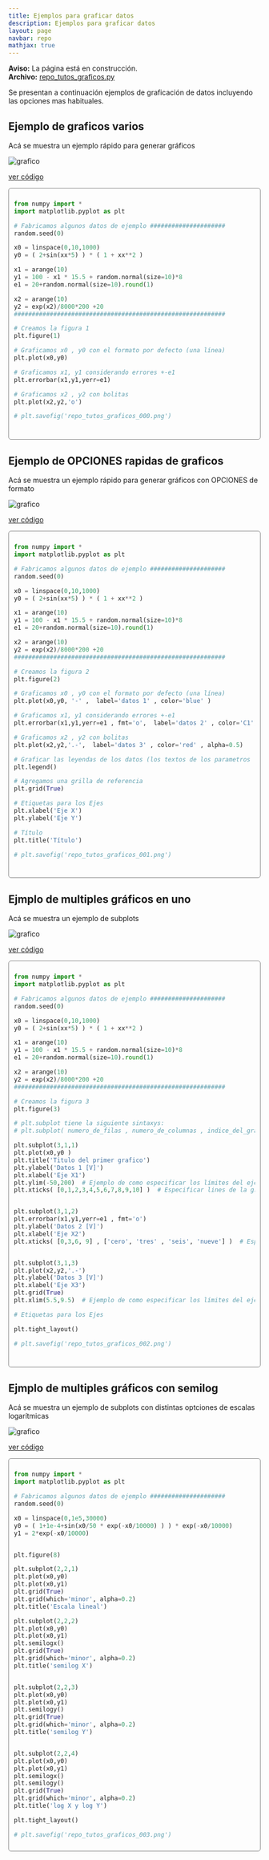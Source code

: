 ```yaml
---
title: Ejemplos para graficar datos
description: Ejemplos para graficar datos
layout: page
navbar: repo
mathjax: true
---
```





<div class="alert alert-danger" role="alert" >
  <strong>Aviso:</strong> La página está en construcción.
</div>

<div class="alert alert-info" role="alert" >
  <strong>Archivo:</strong> <a href="../repo_tutos_graficos.py"> repo_tutos_graficos.py </a>
</div>



Se presentan a continuación ejemplos de graficación de datos
incluyendo las opciones mas habituales.

## Ejemplo de graficos varios

Acá se muestra un ejemplo rápido para generar gráficos


![grafico](../repo_tutos_graficos_000.png "repo_tutos_graficos_000.png")

<a data-toggle="collapse" href="#desplegable000" aria-expanded="false" aria-controls="desplegable000">ver código<span class="caret"></span></a>

<div id="desplegable000" class="collapse" markdown="1" style="padding: 10px; border: 1px solid gray; border-radius: 5px;">

```python
from numpy import *
import matplotlib.pyplot as plt

# Fabricamos algunos datos de ejemplo #####################
random.seed(0)

x0 = linspace(0,10,1000)
y0 = ( 2+sin(xx*5) ) * ( 1 + xx**2 )

x1 = arange(10)
y1 = 100 - x1 * 15.5 + random.normal(size=10)*8
e1 = 20+random.normal(size=10).round(1)

x2 = arange(10)
y2 = exp(x2)/8000*200 +20
###########################################################

# Creamos la figura 1
plt.figure(1)

# Graficamos x0 , y0 con el formato por defecto (una línea)
plt.plot(x0,y0)

# Graficamos x1, y1 considerando errores +-e1
plt.errorbar(x1,y1,yerr=e1)

# Graficamos x2 , y2 con bolitas
plt.plot(x2,y2,'o')

# plt.savefig('repo_tutos_graficos_000.png')



```
</div>


## Ejemplo de OPCIONES rapidas de graficos

Acá se muestra un ejemplo rápido para generar gráficos con OPCIONES de formato


![grafico](../repo_tutos_graficos_001.png "repo_tutos_graficos_001.png")

<a data-toggle="collapse" href="#desplegable001" aria-expanded="false" aria-controls="desplegable001">ver código<span class="caret"></span></a>

<div id="desplegable001" class="collapse" markdown="1" style="padding: 10px; border: 1px solid gray; border-radius: 5px;">

```python
from numpy import *
import matplotlib.pyplot as plt

# Fabricamos algunos datos de ejemplo #####################
random.seed(0)

x0 = linspace(0,10,1000)
y0 = ( 2+sin(xx*5) ) * ( 1 + xx**2 )

x1 = arange(10)
y1 = 100 - x1 * 15.5 + random.normal(size=10)*8
e1 = 20+random.normal(size=10).round(1)

x2 = arange(10)
y2 = exp(x2)/8000*200 +20
###########################################################

# Creamos la figura 2
plt.figure(2)

# Graficamos x0 , y0 con el formato por defecto (una línea)
plt.plot(x0,y0, '-' ,  label='datos 1' , color='blue' )

# Graficamos x1, y1 considerando errores +-e1
plt.errorbar(x1,y1,yerr=e1 , fmt='o',  label='datos 2' , color='C1')

# Graficamos x2 , y2 con bolitas
plt.plot(x2,y2,'.-',  label='datos 3' , color='red' , alpha=0.5)

# Graficar las leyendas de los datos (los textos de los parametros 'label')
plt.legend()

# Agregamos una grilla de referencia
plt.grid(True)

# Etiquetas para los Ejes
plt.xlabel('Eje X')
plt.ylabel('Eje Y')

# Título
plt.title('Título')

# plt.savefig('repo_tutos_graficos_001.png')



```
</div>


## Ejmplo de multiples gráficos en uno

Acá se muestra un ejemplo de subplots


![grafico](../repo_tutos_graficos_002.png "repo_tutos_graficos_002.png")

<a data-toggle="collapse" href="#desplegable002" aria-expanded="false" aria-controls="desplegable002">ver código<span class="caret"></span></a>

<div id="desplegable002" class="collapse" markdown="1" style="padding: 10px; border: 1px solid gray; border-radius: 5px;">

```python
from numpy import *
import matplotlib.pyplot as plt

# Fabricamos algunos datos de ejemplo #####################
random.seed(0)

x0 = linspace(0,10,1000)
y0 = ( 2+sin(xx*5) ) * ( 1 + xx**2 )

x1 = arange(10)
y1 = 100 - x1 * 15.5 + random.normal(size=10)*8
e1 = 20+random.normal(size=10).round(1)

x2 = arange(10)
y2 = exp(x2)/8000*200 +20
###########################################################

# Creamos la figura 3
plt.figure(3)

# plt.subplot tiene la siguiente sintaxys:
# plt.subplot( numero_de_filas , numero_de_columnas , indice_del_grafico_actual )

plt.subplot(3,1,1)
plt.plot(x0,y0 )
plt.title('Titulo del primer grafico')
plt.ylabel('Datos 1 [V]')
plt.xlabel('Eje X1')
plt.ylim(-50,200)  # Ejemplo de como especificar los límites del eje Y
plt.xticks( [0,1,2,3,4,5,6,7,8,9,10] )  # Especificar lines de la grilla en X


plt.subplot(3,1,2)
plt.errorbar(x1,y1,yerr=e1 , fmt='o')
plt.ylabel('Datos 2 [V]')
plt.xlabel('Eje X2')
plt.xticks( [0,3,6, 9] , ['cero', 'tres' , 'seis', 'nueve'] )  # Especificar lines de la grilla en X


plt.subplot(3,1,3)
plt.plot(x2,y2,'.-')
plt.ylabel('Datos 3 [V]')
plt.xlabel('Eje X3')
plt.grid(True)
plt.xlim(5.5,9.5)  # Ejemplo de como especificar los límites del eje X

# Etiquetas para los Ejes

plt.tight_layout()

# plt.savefig('repo_tutos_graficos_002.png')



```
</div>


## Ejmplo de multiples gráficos con semilog

Acá se muestra un ejemplo de subplots con distintas
optciones de escalas logarítmicas


![grafico](../repo_tutos_graficos_003.png "repo_tutos_graficos_003.png")

<a data-toggle="collapse" href="#desplegable003" aria-expanded="false" aria-controls="desplegable003">ver código<span class="caret"></span></a>

<div id="desplegable003" class="collapse" markdown="1" style="padding: 10px; border: 1px solid gray; border-radius: 5px;">

```python
from numpy import *
import matplotlib.pyplot as plt

# Fabricamos algunos datos de ejemplo #####################
random.seed(0)

x0 = linspace(0,1e5,30000)
y0 = ( 1+1e-4+sin(x0/50 * exp(-x0/10000) ) ) * exp(-x0/10000) 
y1 = 2*exp(-x0/10000) 


plt.figure(8)

plt.subplot(2,2,1)
plt.plot(x0,y0)
plt.plot(x0,y1)
plt.grid(True)
plt.grid(which='minor', alpha=0.2)
plt.title('Escala lineal')

plt.subplot(2,2,2)
plt.plot(x0,y0)
plt.plot(x0,y1)
plt.semilogx()
plt.grid(True)
plt.grid(which='minor', alpha=0.2)
plt.title('semilog X')


plt.subplot(2,2,3)
plt.plot(x0,y0)
plt.plot(x0,y1)
plt.semilogy()
plt.grid(True)
plt.grid(which='minor', alpha=0.2)
plt.title('semilog Y')


plt.subplot(2,2,4)
plt.plot(x0,y0)
plt.plot(x0,y1)
plt.semilogx()
plt.semilogy()
plt.grid(True)
plt.grid(which='minor', alpha=0.2)
plt.title('log X y log Y')

plt.tight_layout()

# plt.savefig('repo_tutos_graficos_003.png')
```
</div>


